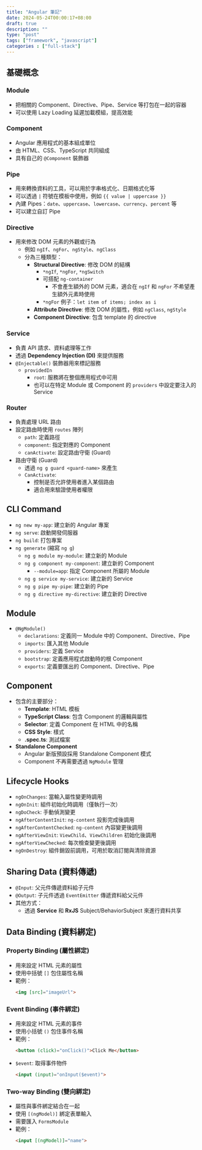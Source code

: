 ```yaml
---
title: "Angular 筆記"
date: 2024-05-24T00:00:17+08:00
draft: true
description: ""
type: "post"
tags: ["framework", "javascript"]
categories : ["full-stack"]
---
```


## 基礎概念
### Module
- 把相關的 Component、Directive、Pipe、Service 等打包在一起的容器
- 可以使用 Lazy Loading 延遲加載模組，提高效能

### Component
- Angular 應用程式的基本組成單位
- 由 HTML、CSS、TypeScript 共同組成
- 具有自己的 `@Component` 裝飾器

### Pipe
- 用來轉換資料的工具，可以用於字串格式化、日期格式化等
- 可以透過 `|` 符號在模板中使用，例如 `{{ value | uppercase }}`
- 內建 Pipes：`date`、`uppercase`、`lowercase`、`currency`、`percent` 等
- 可以建立自訂 Pipe

### Directive
- 用來修改 DOM 元素的外觀或行為
  - 例如 `ngIf`、`ngFor`、`ngStyle`、`ngClass`
  - 分為三種類型：
    - **Structural Directive**: 修改 DOM 的結構
      - `*ngIf`, `*ngFor`, `*ngSwitch`
      - 可搭配 `ng-container`
        - 不會產生額外的 DOM 元素，適合在 `ngIf` 和 `ngFor` 不希望產生額外元素時使用
      - `*ngFor` 例子：`let item of items; index as i`
    - **Attribute Directive**: 修改 DOM 的屬性，例如 `ngClass`, `ngStyle`
    - **Component Directive**: 包含 template 的 directive
### Service
- 負責 API 請求、資料處理等工作
- 透過 **Dependency Injection (DI)** 來提供服務
- `@Injectable()` 裝飾器用來標記服務
  - `providedIn`
    - `root`: 服務將在整個應用程式中可用
    - 也可以在特定 Module 或 Component 的 `providers` 中設定要注入的 Service

### Router
- 負責處理 URL 路由
- 設定路由時使用 `routes` 陣列
  - `path`: 定義路徑
  - `component`: 指定對應的 Component
  - `canActivate`: 設定路由守衛 (Guard)
- 路由守衛 (Guard)
  - 透過 `ng g guard <guard-name>` 來產生
  - `CanActivate`:
    - 控制是否允許使用者進入某個路由
    - 適合用來驗證使用者權限

## CLI Command
- `ng new my-app`: 建立新的 Angular 專案
- `ng serve`: 啟動開發伺服器
- `ng build`: 打包專案
- `ng generate` (縮寫 `ng g`)
  - `ng g module my-module`: 建立新的 Module
  - `ng g component my-component`: 建立新的 Component
    - `--module=app`: 指定 Component 所屬的 Module
  - `ng g service my-service`: 建立新的 Service
  - `ng g pipe my-pipe`: 建立新的 Pipe
  - `ng g directive my-directive`: 建立新的 Directive

## Module
- `@NgModule()`
  - `declarations`: 定義同一 Module 中的 Component、Directive、Pipe
  - `imports`: 匯入其他 Module
  - `providers`: 定義 Service
  - `bootstrap`: 定義應用程式啟動時的根 Component
  - `exports`: 定義要匯出的 Component、Directive、Pipe

## Component
- 包含的主要部分：
  - **Template**: HTML 模板
  - **TypeScript Class**: 包含 Component 的邏輯與屬性
  - **Selector**: 定義 Component 在 HTML 中的名稱
  - **CSS Style**: 樣式
  - **.spec.ts**: 測試檔案
- **Standalone Component**
  - Angular 新版預設採用 Standalone Component 模式
  - Component 不再需要透過 `NgModule` 管理

## Lifecycle Hooks
- `ngOnChanges`: 當輸入屬性變更時調用
- `ngOnInit`: 組件初始化時調用（僅執行一次）
- `ngDoCheck`: 手動偵測變更
- `ngAfterContentInit`: `ng-content` 投影完成後調用
- `ngAfterContentChecked`: `ng-content` 內容變更後調用
- `ngAfterViewInit`: `ViewChild`、`ViewChildren` 初始化後調用
- `ngAfterViewChecked`: 每次檢查變更後調用
- `ngOnDestroy`: 組件銷毀前調用，可用於取消訂閱與清除資源

## Sharing Data (資料傳遞)
- `@Input`: 父元件傳遞資料給子元件
- `@Output`: 子元件透過 `EventEmitter` 傳遞資料給父元件
- 其他方式：
  - 透過 **Service** 和 **RxJS** Subject/BehaviorSubject 來進行資料共享

## Data Binding (資料綁定)
### Property Binding (屬性綁定)
- 用來設定 HTML 元素的屬性
- 使用中括號 `[]` 包住屬性名稱
- 範例：
  ```html
  <img [src]="imageUrl">
  ```

### Event Binding (事件綁定)
- 用來設定 HTML 元素的事件
- 使用小括號 `()` 包住事件名稱
- 範例：
  ```html
  <button (click)="onClick()">Click Me</button>
  ```
- `$event`: 取得事件物件
  ```html
  <input (input)="onInput($event)">
  ```

### Two-way Binding (雙向綁定)
- 屬性與事件綁定結合在一起
- 使用 `[(ngModel)]` 綁定表單輸入
- 需要匯入 `FormsModule`
- 範例：
  ```html
  <input [(ngModel)]="name">
  ```